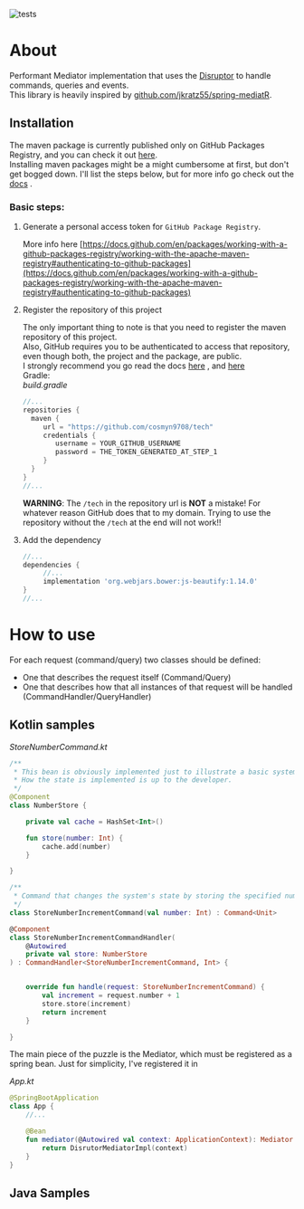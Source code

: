 ![tests](https://github.com/cosmyn9708/spring-disruptor-mediatr/actions/workflows/gradle-test.yml/badge.svg)

# About

Performant Mediator implementation that uses the [Disruptor](https://github.com/LMAX-Exchange/disruptor) to handle
commands, queries and events.  
This library is heavily inspired by [github.com/jkratz55/spring-mediatR](https://github.com/jkratz55/spring-mediatR).

## Installation

The maven package is currently published only on GitHub Packages Registry, and you can check it out
[here](https://github.com/cosmyn9708/spring-disruptor-mediatr/packages).  
Installing maven packages might be a might cumbersome at first, but don't get bogged down. I'll list the steps below,
but for more info go check out
the [docs](https://docs.github.com/en/packages/working-with-a-github-packages-registry/working-with-the-apache-maven-registry#installing-a-package)
.

### Basic steps:

1. Generate a personal access token for `GitHub Package Registry`.

   More info here
   [https://docs.github.com/en/packages/working-with-a-github-packages-registry/working-with-the-apache-maven-registry#authenticating-to-github-packages](https://docs.github.com/en/packages/working-with-a-github-packages-registry/working-with-the-apache-maven-registry#authenticating-to-github-packages)
   

2. Register the repository of this project

   The only important thing to note is that you need to register the maven repository of this project.  
   Also, GitHub requires you to be authenticated to access that repository, even though both, the project and the
   package, are public.  
   I strongly recommend you go read the
   docs [here](https://docs.github.com/en/packages/working-with-a-github-packages-registry/working-with-the-gradle-registry)
   ,
   and [here](https://docs.github.com/en/packages/working-with-a-github-packages-registry/working-with-the-apache-maven-registry)  
   Gradle:   
   *build.gradle*
    ```groovy
   //...
   repositories {
      maven {
         url = "https://github.com/cosmyn9708/tech"
         credentials {
            username = YOUR_GITHUB_USERNAME
            password = THE_TOKEN_GENERATED_AT_STEP_1
         }
      }
   }
   //...
   ```
   **WARNING**: The `/tech` in the repository url is **NOT** a mistake! For whatever reason GitHub does that to my
   domain. Trying to use the repository without the `/tech` at the end will not work!!
   

3. Add the dependency
   ```groovy
   //...
   dependencies {
        //...
        implementation 'org.webjars.bower:js-beautify:1.14.0'
   }
   //...
   ```

# How to use

For each request (command/query) two classes should be defined:

- One that describes the request itself (Command/Query)
- One that describes how that all instances of that request will be handled (CommandHandler/QueryHandler)

## Kotlin samples

*StoreNumberCommand.kt*

```kotlin
/**
 * This bean is obviously implemented just to illustrate a basic system state.
 * How the state is implemented is up to the developer.
 */
@Component
class NumberStore {

    private val cache = HashSet<Int>()

    fun store(number: Int) {
        cache.add(number)
    }

}

/**
 * Command that changes the system's state by storing the specified number's increment.
 */
class StoreNumberIncrementCommand(val number: Int) : Command<Unit>

@Component
class StoreNumberIncrementCommandHandler(
    @Autowired
    private val store: NumberStore
) : CommandHandler<StoreNumberIncrementCommand, Int> {


    override fun handle(request: StoreNumberIncrementCommand) {
        val increment = request.number + 1
        store.store(increment)
        return increment
    }

}
```

The main piece of the puzzle is the Mediator, which must be registered as a spring bean. Just for simplicity, I've
registered it in

*App.kt*

```kotlin
@SpringBootApplication
class App {
    //...

    @Bean
    fun mediator(@Autowired val context: ApplicationContext): Mediator {
        return DisrutorMediatorImpl(context)
    }
}
```

## Java Samples


